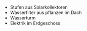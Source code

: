 - Stufen aus Solarkollektoren
- Wasserfilter aus pflanzen im Dach
- Wasserturm 
- Elektrik im Erdgeschoss 